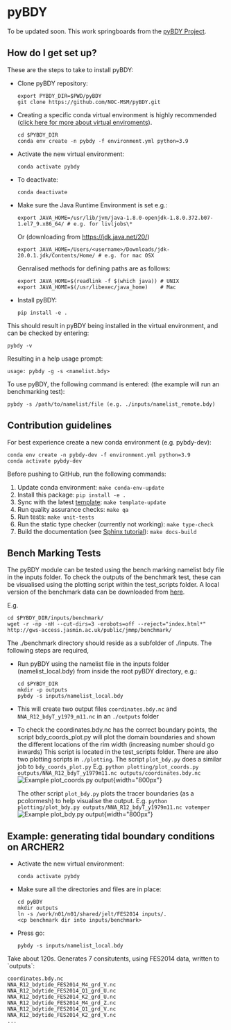 # pyBDY

To be updated soon. This work springboards from the [pyBDY
Project](http://pynemo.readthedocs.io/en/latest/index.html).

## How do I get set up?

These are the steps to take to install pyBDY:

- Clone pyBDY repository:

  ```
  export PYBDY_DIR=$PWD/pyBDY
  git clone https://github.com/NOC-MSM/pyBDY.git
  ```

- Creating a specific conda virtual environment is highly recommended ([click here for more about virtual
  enviroments](https://docs.conda.io/projects/conda/en/latest/user-guide/tasks/manage-environments.html/)).

  ```
  cd $PYBDY_DIR
  conda env create -n pybdy -f environment.yml python=3.9
  ```

- Activate the new virtual environment:

  ```
  conda activate pybdy
  ```

- To deactivate:

  ```
  conda deactivate
  ```

- Make sure the Java Runtime Environment is set e.g.:

  ```
  export JAVA_HOME=/usr/lib/jvm/java-1.8.0-openjdk-1.8.0.372.b07-1.el7_9.x86_64/ # e.g. for livljobs\*
  ```

  Or (downloading from https://jdk.java.net/20/)

  ```
  export JAVA_HOME=/Users/<username>/Downloads/jdk-20.0.1.jdk/Contents/Home/ # e.g. for mac OSX
  ```

  Genralised methods for defining paths are as follows:

  ```
  export JAVA_HOME=$(readlink -f $(which java)) # UNIX
  export JAVA_HOME=$(/usr/libexec/java_home)    # Mac

- Install pyBDY:

  ```
  pip install -e .
  ```

This should result in pyBDY being installed in the virtual environment,
and can be checked by entering:

```
pybdy -v
```

Resulting in a help usage prompt:

```
usage: pybdy -g -s <namelist.bdy>
```

To use pyBDY, the following command is entered: (the example will run
an benchmarking test):

```
pybdy -s /path/to/namelist/file (e.g. ./inputs/namelist_remote.bdy)
```

## Contribution guidelines

For best experience create a new conda environment (e.g. pybdy-dev):

```
conda env create -n pybdy-dev -f environment.yml python=3.9
conda activate pybdy-dev
```

Before pushing to GitHub, run the following commands:

1. Update conda environment: `make conda-env-update`
1. Install this package: `pip install -e .`
1. Sync with the latest [template](https://github.com/ecmwf-projects/cookiecutter-conda-package): `make template-update`
1. Run quality assurance checks: `make qa`
1. Run tests: `make unit-tests`
1. Run the static type checker (currently not working): `make type-check`
1. Build the documentation (see [Sphinx tutorial](https://www.sphinx-doc.org/en/master/tutorial/)): `make docs-build`

## Bench Marking Tests

The pyBDY module can be tested using the bench marking namelist bdy
file in the inputs folder. To check the outputs of the benchmark test,
these can be visualised using the plotting script within the
test_scripts folder. A local version of the benchmark data can be
downloaded from
[here](https://gws-access.jasmin.ac.uk/public/jmmp/benchmark/).

E.g.

```
cd $PYBDY_DIR/inputs/benchmark/
wget -r -np -nH --cut-dirs=3 -erobots=off --reject="index.html*" http://gws-access.jasmin.ac.uk/public/jmmp/benchmark/
```

The
./benchmark directory should reside as a subfolder of ./inputs. The
following steps are required,

- Run pyBDY using the namelist file in the inputs folder
  (namelist_local.bdy) from inside the root pyBDY directory, e.g.:

  ```
  cd $PYBDY_DIR
  mkdir -p outputs
  pybdy -s inputs/namelist_local.bdy
  ```

- This will create two output files `coordinates.bdy.nc` and
  `NNA_R12_bdyT_y1979_m11.nc` in an `./outputs` folder

- To check the coordinates.bdy.nc has the correct boundary points, the
  script bdy_coords_plot.py will plot the domain boundaries and shown
  the different locations of the rim width (increasing number should
  go inwards) This script is located in the test_scripts folder. There
  are also two plotting scripts in `./plotting`.
  The script `plot_bdy.py` does a similar job
  to `bdy_coords_plot.py`
  E.g.
  `python plotting/plot_coords.py outputs/NNA_R12_bdyT_y1979m11.nc outputs/coordinates.bdy.nc`
  ![Example plot_coords.py output](/screenshots/example_coords.png){width="800px"}

  The other script `plot_bdy.py` plots the tracer boundaries (as a
  pcolormesh) to help visualise the output.
  E.g.
  `python plotting/plot_bdy.py outputs/NNA_R12_bdyT_y1979m11.nc votemper`
  ![Example plot_bdy.py output](/screenshots/example_bdy_data.png){width="800px"}

## Example: generating tidal boundary conditions on ARCHER2

- Activate the new virtual environment:

  ```
  conda activate pybdy
  ```

- Make sure all the directories and files are in place:

  ```
  cd pyBDY
  mkdir outputs
  ln -s /work/n01/n01/shared/jelt/FES2014 inputs/.
  <cp benchmark dir into inputs/benchmark>
  ```

- Press go:

  ```
  pybdy -s inputs/namelist_local.bdy
  ```

Take about 120s. Generates 7 consitutents, using FES2014 data, written
to \`outputs\`:

```
coordinates.bdy.nc
NNA_R12_bdytide_FES2014_M4_grd_V.nc
NNA_R12_bdytide_FES2014_Q1_grd_U.nc
NNA_R12_bdytide_FES2014_K2_grd_U.nc
NNA_R12_bdytide_FES2014_M4_grd_Z.nc
NNA_R12_bdytide_FES2014_Q1_grd_V.nc
NNA_R12_bdytide_FES2014_K2_grd_V.nc
...
```
